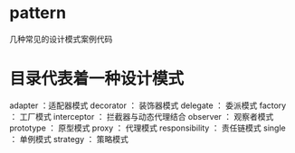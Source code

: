 # pattern
几种常见的设计模式案例代码
# 目录代表着一种设计模式
adapter ：适配器模式
decorator ： 装饰器模式
delegate ： 委派模式
factory ： 工厂模式
interceptor ： 拦截器与动态代理结合
observer ： 观察者模式
prototype ： 原型模式
proxy ： 代理模式
responsibility ： 责任链模式
single ： 单例模式
strategy ： 策略模式
